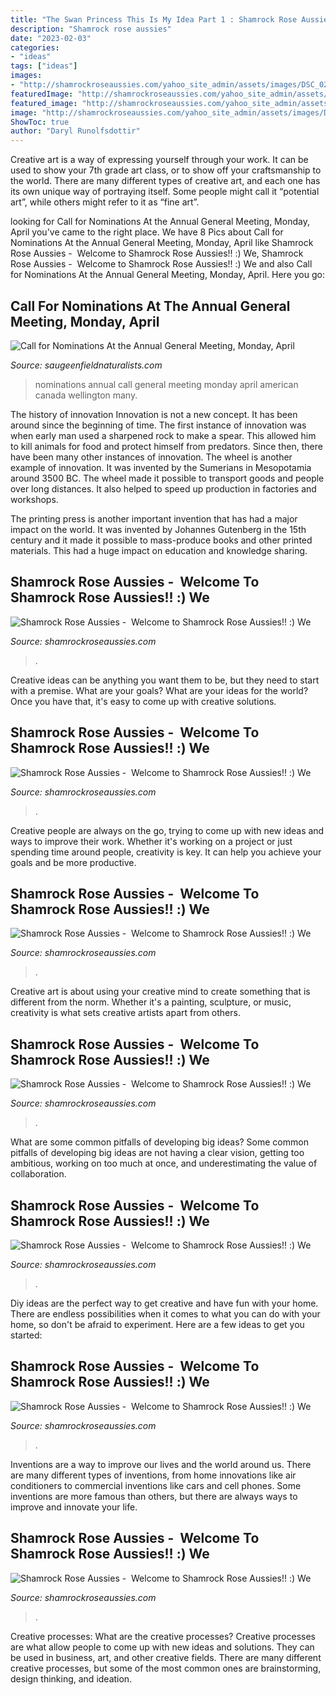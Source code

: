 ```yaml
---
title: "The Swan Princess This Is My Idea Part 1 : Shamrock Rose Aussies"
description: "Shamrock rose aussies"
date: "2023-02-03"
categories:
- "ideas"
tags: ["ideas"]
images:
- "http://shamrockroseaussies.com/yahoo_site_admin/assets/images/DSC_0207.137214748_std.JPG"
featuredImage: "http://shamrockroseaussies.com/yahoo_site_admin/assets/images/DSC_0882.61212443_std.JPG"
featured_image: "http://shamrockroseaussies.com/yahoo_site_admin/assets/images/DSC_0453.79201557_std.JPG"
image: "http://shamrockroseaussies.com/yahoo_site_admin/assets/images/DSC_0595.13110904_std.jpg"
ShowToc: true
author: "Daryl Runolfsdottir"
---
```



Creative art is a way of expressing yourself through your work. It can be used to show your 7th grade art class, or to show off your craftsmanship to the world. There are many different types of creative art, and each one has its own unique way of portraying itself. Some people might call it “potential art”, while others might refer to it as “fine art”.

	

		
looking for Call for Nominations At the Annual General Meeting, Monday, April you've came to the right place. We have 8 Pics about Call for Nominations At the Annual General Meeting, Monday, April like Shamrock Rose Aussies - ﻿﻿﻿ Welcome to Shamrock Rose Aussies!! :) We, Shamrock Rose Aussies - ﻿﻿﻿ Welcome to Shamrock Rose Aussies!! :) We and also Call for Nominations At the Annual General Meeting, Monday, April. Here you go:
		
    
## Call For Nominations At The Annual General Meeting, Monday, April

<img loading=lazy src="http://www.saugeenfieldnaturalists.com/SFN/2010_Miscellaneous_Archives_files/shapeimage_2.png" onerror="this.onerror=null;this.src='https://tse1.mm.bing.net/th?id=OIP.P-tgffYoBxnkOrlxh9crvAAAAA&amp;pid=15.1';" alt="Call for Nominations At the Annual General Meeting, Monday, April">

_Source: saugeenfieldnaturalists.com_

>nominations annual call general meeting monday april american canada wellington many. 

	

The history of innovation
Innovation is not a new concept. It has been around since the beginning of time. The first instance of innovation was when early man used a sharpened rock to make a spear. This allowed him to kill animals for food and protect himself from predators. Since then, there have been many other instances of innovation.
The wheel is another example of innovation. It was invented by the Sumerians in Mesopotamia around 3500 BC. The wheel made it possible to transport goods and people over long distances. It also helped to speed up production in factories and workshops.

The printing press is another important invention that has had a major impact on the world. It was invented by Johannes Gutenberg in the 15th century and it made it possible to mass-produce books and other printed materials. This had a huge impact on education and knowledge sharing.

    
## Shamrock Rose Aussies - ﻿﻿﻿ Welcome To Shamrock Rose Aussies!! :) We

<img loading=lazy src="http://shamrockroseaussies.com/yahoo_site_admin/assets/images/20150523_115712.149164329_std.jpg" onerror="this.onerror=null;this.src='https://tse2.mm.bing.net/th?id=OIP.ztgS3tc4AW7Wan3SGT1LBAHaEK&amp;pid=15.1';" alt="Shamrock Rose Aussies - ﻿﻿﻿ Welcome to Shamrock Rose Aussies!! :) We">

_Source: shamrockroseaussies.com_

>. 

	

Creative ideas can be anything you want them to be, but they need to start with a premise. What are your goals? What are your ideas for the world? Once you have that, it's easy to come up with creative solutions.

    
## Shamrock Rose Aussies - ﻿﻿﻿ Welcome To Shamrock Rose Aussies!! :) We

<img loading=lazy src="http://shamrockroseaussies.com/yahoo_site_admin/assets/images/DSC_0207.137214748_std.JPG" onerror="this.onerror=null;this.src='https://tse1.mm.bing.net/th?id=OIP.r8184Jmvjpn88XgT9HHsDAHaE-&amp;pid=15.1';" alt="Shamrock Rose Aussies - ﻿﻿﻿ Welcome to Shamrock Rose Aussies!! :) We">

_Source: shamrockroseaussies.com_

>. 

	

Creative people are always on the go, trying to come up with new ideas and ways to improve their work. Whether it's working on a project or just spending time around people, creativity is key. It can help you achieve your goals and be more productive.

    
## Shamrock Rose Aussies - ﻿﻿﻿ Welcome To Shamrock Rose Aussies!! :) We

<img loading=lazy src="http://shamrockroseaussies.com/yahoo_site_admin/assets/images/DSC_0882.61212443_std.JPG" onerror="this.onerror=null;this.src='https://tse3.mm.bing.net/th?id=OIP.HpgsgUxhfg6v_3v7qY-pMQHaE-&amp;pid=15.1';" alt="Shamrock Rose Aussies - ﻿﻿﻿ Welcome to Shamrock Rose Aussies!! :) We">

_Source: shamrockroseaussies.com_

>. 

	

Creative art is about using your creative mind to create something that is different from the norm. Whether it's a painting, sculpture, or music, creativity is what sets creative artists apart from others.

    
## Shamrock Rose Aussies - ﻿﻿﻿ Welcome To Shamrock Rose Aussies!! :) We

<img loading=lazy src="http://shamrockroseaussies.com/yahoo_site_admin/assets/images/DSC_0069.153160253_std.JPG" onerror="this.onerror=null;this.src='https://tse2.mm.bing.net/th?id=OIP.3BnJvvBxUbjUhXH1OHGlugHaFR&amp;pid=15.1';" alt="Shamrock Rose Aussies - ﻿﻿﻿ Welcome to Shamrock Rose Aussies!! :) We">

_Source: shamrockroseaussies.com_

>. 

	

What are some common pitfalls of developing big ideas?
Some common pitfalls of developing big ideas are not having a clear vision, getting too ambitious, working on too much at once, and underestimating the value of collaboration.

    
## Shamrock Rose Aussies - ﻿﻿﻿ Welcome To Shamrock Rose Aussies!! :) We

<img loading=lazy src="http://shamrockroseaussies.com/yahoo_site_admin/assets/images/DSC_0782.124232546_std.JPG" onerror="this.onerror=null;this.src='https://tse4.mm.bing.net/th?id=OIP.A849W9qZ-uNXkjQ6RNtH0QHaE-&amp;pid=15.1';" alt="Shamrock Rose Aussies - ﻿﻿﻿ Welcome to Shamrock Rose Aussies!! :) We">

_Source: shamrockroseaussies.com_

>. 

	

Diy ideas are the perfect way to get creative and have fun with your home. There are endless possibilities when it comes to what you can do with your home, so don't be afraid to experiment. Here are a few ideas to get you started:

    
## Shamrock Rose Aussies - ﻿﻿﻿ Welcome To Shamrock Rose Aussies!! :) We

<img loading=lazy src="http://shamrockroseaussies.com/yahoo_site_admin/assets/images/DSC_0453.79201557_std.JPG" onerror="this.onerror=null;this.src='https://tse1.mm.bing.net/th?id=OIP.CoDm7QOOJlZ5LEajgjAfRAHaE-&amp;pid=15.1';" alt="Shamrock Rose Aussies - ﻿﻿﻿ Welcome to Shamrock Rose Aussies!! :) We">

_Source: shamrockroseaussies.com_

>. 

	

Inventions are a way to improve our lives and the world around us. There are many different types of inventions, from home innovations like air conditioners to commercial inventions like cars and cell phones. Some inventions are more famous than others, but there are always ways to improve and innovate your life.

    
## Shamrock Rose Aussies - ﻿﻿﻿ Welcome To Shamrock Rose Aussies!! :) We

<img loading=lazy src="http://shamrockroseaussies.com/yahoo_site_admin/assets/images/DSC_0595.13110904_std.jpg" onerror="this.onerror=null;this.src='https://tse3.mm.bing.net/th?id=OIP.r8JRWnd1F-KTewZ358p2YwHaFX&amp;pid=15.1';" alt="Shamrock Rose Aussies - ﻿﻿﻿ Welcome to Shamrock Rose Aussies!! :) We">

_Source: shamrockroseaussies.com_

>. 

	

Creative processes: What are the creative processes?
Creative processes are what allow people to come up with new ideas and solutions. They can be used in business, art, and other creative fields. There are many different creative processes, but some of the most common ones are brainstorming, design thinking, and ideation.

